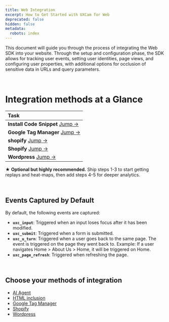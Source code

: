 ```yaml
---
title: Web Integration
excerpt: How to Get Started with UXCam for Web
deprecated: false
hidden: false
metadata:
  robots: index
---
```

This document will guide you through the process of integrating the Web SDK into your website. Through the setup and configuration phase, the SDK allows for tracking user events, setting user identities, page views, and configuring user properties, with additional options for occlusion of sensitive data in URLs and query parameters.

<br />

# Integration methods at a Glance

| Task                                                                             |
| :------------------------------------------------------------------------------- |
| <strong>Install Code Snippet </strong>  <a href="html-snippet#">Jump →</a>       |
| <strong>Google Tag Manager </strong>  <a href="google-tag-manage#">Jump →</a>    |
| <strong>shopify </strong>  <a href="#">Jump →</a>                                |
| <strong>Shopify </strong>  <a href="#4-set-user-identity--properties">Jump →</a> |
| <strong>Wordpress </strong>  <a href="#">Jump →</a>                              |

<GitHubCallout type="tip"> ★ **Optional but highly recommended.** Ship steps 1-3 to start getting replays and heat-maps, then add steps 4-5 for deeper analytics.</GitHubCallout>

<br />

## Events Captured by Default

By default, the following events are captured:

* **`uxc_input`**: Triggered when an input loses focus after it has been modified.
* **`uxc_submit`**: Triggered when a form is submitted.
* **`uxc_u_turn`**: Triggered when a user goes back to the same page. The event is triggered on the page they went back to. Example: If a user navigates Home > About Us > Home, it will be triggered on Home.
* **`uxc_page_refresh`**: Triggered when refreshing the page.

<br />

## Choose your methods of integration

* [AI Agent](https://developer.uxcam.com/v2.0-draft/update/docs/ai-agent-integration#/)
* [HTML inclusion](https://developer.uxcam.com/v2.0-draft/update/docs/html-snippet#/)
* [Google Tag Manager](https://developer.uxcam.com/v2.0-draft/update/docs/google-tag-manager#/)
* [Shopify](https://developer.uxcam.com/v2.0-draft/update/docs/shopify#/)
* [Wordpress](https://developer.uxcam.com/v2.0-draft/update/docs/wordpress#/)
